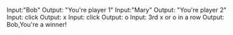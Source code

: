 
Input:"Bob"
Output: "You're player 1"
Input:"Mary"
Output: "You're player 2"
Input: click
Output: x
Input: click
Output: o
Input: 3rd x or o in a row
Output: Bob,You're a winner!
